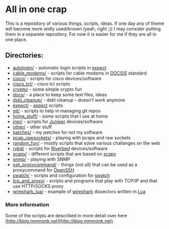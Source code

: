 All in one crap
===============

This is a repository of various things, scripts, ideas. If one day any of theme will become more widly used/known (yeah, right ;))
I may consider putting them in a separete repository. For now it is easier for me if they are all in one place.

Directories:
------------

* [autologin/](autologin/) - automatic login scripts in [expect](http://expect.sourceforge.net/)
* [cable_modems/](cable_modems/) - scripts for cable modems in [DOCSIS](https://en.wikipedia.org/wiki/DOCSIS) standard
* [cisco/](cisco/) - scripts for cisco devices/software
* [cisco_tcl/](cisco_tcl/) - cisco tcl scripts
* [crypto/](crypto/) - some simple crypto fun
* [docs/](docs/) - a place to keep some text files, ideas
* [dsbl_cleanup/](dsbl_cleanup/) - dsbl cleanup - doesn't work anymore
* [expect/](expect/) - [expect](http://expect.sourceforge.net/) scripts
* [git/](git/) - scripts to help in managing git repos
* [home_stuff/](home_stuff/) - some scripts that I use at home
* [jnpr/](jnpr/) - scripts for [Juniper](http://www.juniper.net) devices/software
* [other/](other/) - other stuff
* [patches/](patches/) - my patches for not my software
* [pcap_rawsockets/](pcap_rawsockets/) - playing with pcaps and raw sockets
* [random_fun/](random_fun/) - mostly scripts that solve various challanges on the web
* [rvbd/](rvbd/) - scripts for [Riverbed](http://www.riverbed.com) devices/software
* [scapy/](scapy/) - different scripts that are based on [scapy](http://www.secdev.org/projects/scapy/)
* [snmp/](snmp/) - playing with SNMP
* [ssh_proxycommand/](ssh_proxycommand/) - things (not all) that can be used as a proxycommand for [OpenSSH](http://www.openssh.org/)
* [swatch/](swatch/) - scripts and configuration for [swatch](http://sourceforge.net/projects/swatch/)
* [tcp_and_proxy/](tcp_and_proxy/) - scripts and programs that play with TCP/IP and that use HTTP/SOCKS proxy
* [wireshark_lua/](wireshark_lua/) - example of [wireshark](https://www.wireshark.org/) dissectors written in [Lua](http://www.lua.org/)

### More information

Some of the scripts are described in more detail over here [http://blog.mmmonk.net](http://blog.mmmonk.net)


